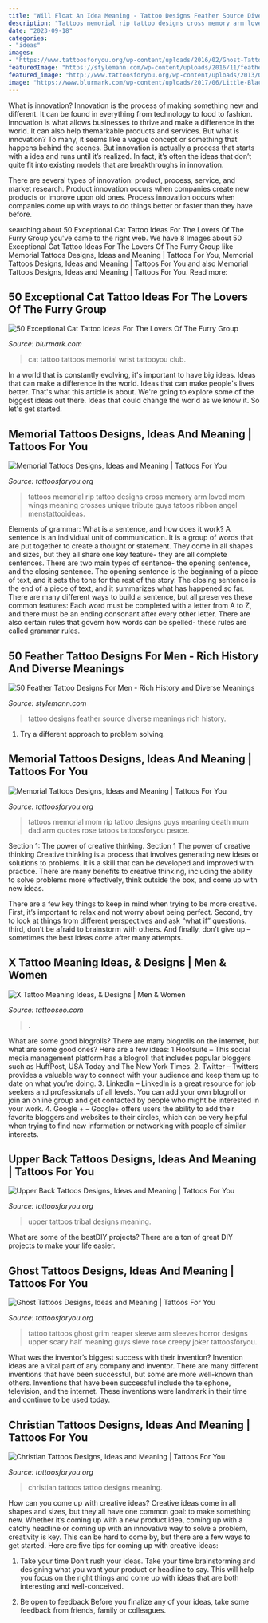 ```yaml
---
title: "Will Float An Idea Meaning - Tattoo Designs Feather Source Diverse Meanings Rich History"
description: "Tattoos memorial rip tattoo designs cross memory arm loved mom wings meaning crosses unique tribute guys tatoos ribbon angel menstattooideas"
date: "2023-09-18"
categories:
- "ideas"
images:
- "https://www.tattoosforyou.org/wp-content/uploads/2016/02/Ghost-Tattoo.jpg"
featuredImage: "https://stylemann.com/wp-content/uploads/2016/11/feather-tattoo-15-650x650.jpg"
featured_image: "http://www.tattoosforyou.org/wp-content/uploads/2013/09/Memorial-Tattoos-For-Mom-768x1024.jpg"
image: "https://www.blurmark.com/wp-content/uploads/2017/06/Little-Black-Cat-Memorial-Tattoo-On-Wrist.jpg"
---
```



What is innovation?
Innovation is the process of making something new and different. It can be found in everything from technology to food to fashion. Innovation is what allows businesses to thrive and make a difference in the world. It can also help themarkable products and services.
But what is innovation? To many, it seems like a vague concept or something that happens behind the scenes. But innovation is actually a process that starts with a idea and runs until it’s realized. In fact, it’s often the ideas that don’t quite fit into existing models that are breakthroughs in innovation.

There are several types of innovation: product, process, service, and market research. Product innovation occurs when companies create new products or improve upon old ones. Process innovation occurs when companies come up with ways to do things better or faster than they have before.

	

		
searching about 50 Exceptional Cat Tattoo Ideas For The Lovers Of The Furry Group you've came to the right web. We have 8 Images about 50 Exceptional Cat Tattoo Ideas For The Lovers Of The Furry Group like Memorial Tattoos Designs, Ideas and Meaning | Tattoos For You, Memorial Tattoos Designs, Ideas and Meaning | Tattoos For You and also Memorial Tattoos Designs, Ideas and Meaning | Tattoos For You. Read more:
		
    
## 50 Exceptional Cat Tattoo Ideas For The Lovers Of The Furry Group

<img loading=lazy src="https://www.blurmark.com/wp-content/uploads/2017/06/Little-Black-Cat-Memorial-Tattoo-On-Wrist.jpg" onerror="this.onerror=null;this.src='https://tse3.mm.bing.net/th?id=OIP.Ff5uzUCXhXkaYXZ8wYCnUAHaKp&amp;pid=15.1';" alt="50 Exceptional Cat Tattoo Ideas For The Lovers Of The Furry Group">

_Source: blurmark.com_

>cat tattoo tattoos memorial wrist tattooyou club. 

	

In a world that is constantly evolving, it's important to have big ideas. Ideas that can make a difference in the world. Ideas that can make people's lives better. That's what this article is about. We're going to explore some of the biggest ideas out there. Ideas that could change the world as we know it. So let's get started.

    
## Memorial Tattoos Designs, Ideas And Meaning | Tattoos For You

<img loading=lazy src="http://www.tattoosforyou.org/wp-content/uploads/2013/09/Memorial-Cross-Tattoos.jpg" onerror="this.onerror=null;this.src='https://tse3.mm.bing.net/th?id=OIP.EXIfJYwPd8cbFqD4qvlyTwHaL6&amp;pid=15.1';" alt="Memorial Tattoos Designs, Ideas and Meaning | Tattoos For You">

_Source: tattoosforyou.org_

>tattoos memorial rip tattoo designs cross memory arm loved mom wings meaning crosses unique tribute guys tatoos ribbon angel menstattooideas. 

	

Elements of grammar: What is a sentence, and how does it work?
A sentence is an individual unit of communication. It is a group of words that are put together to create a thought or statement. They come in all shapes and sizes, but they all share one key feature- they are all complete sentences. There are two main types of sentence- the opening sentence, and the closing sentence. The opening sentence is the beginning of a piece of text, and it sets the tone for the rest of the story. The closing sentence is the end of a piece of text, and it summarizes what has happened so far. There are many different ways to build a sentence, but all preserves these common features: Each word must be completed with a letter from A to Z, and there must be an ending consonant after every other letter. There are also certain rules that govern how words can be spelled- these rules are called grammar rules.

    
## 50 Feather Tattoo Designs For Men - Rich History And Diverse Meanings

<img loading=lazy src="https://stylemann.com/wp-content/uploads/2016/11/feather-tattoo-15-650x650.jpg" onerror="this.onerror=null;this.src='https://tse1.mm.bing.net/th?id=OIP.3hV-5mL8G_Me2pxhBTHyQwHaHa&amp;pid=15.1';" alt="50 Feather Tattoo Designs For Men - Rich History and Diverse Meanings">

_Source: stylemann.com_

>tattoo designs feather source diverse meanings rich history. 

	

1. Try a different approach to problem solving.

    
## Memorial Tattoos Designs, Ideas And Meaning | Tattoos For You

<img loading=lazy src="http://www.tattoosforyou.org/wp-content/uploads/2013/09/Memorial-Tattoos-For-Mom-768x1024.jpg" onerror="this.onerror=null;this.src='https://tse2.mm.bing.net/th?id=OIP.SxllKYiVkolL0vSBN1XklgHaJ4&amp;pid=15.1';" alt="Memorial Tattoos Designs, Ideas and Meaning | Tattoos For You">

_Source: tattoosforyou.org_

>tattoos memorial mom rip tattoo designs guys meaning death mum dad arm quotes rose tatoos tattoosforyou peace. 

	

Section 1: The power of creative thinking.
Section 1 The power of creative thinking
Creative thinking is a process that involves generating new ideas or solutions to problems. It is a skill that can be developed and improved with practice. There are many benefits to creative thinking, including the ability to solve problems more effectively, think outside the box, and come up with new ideas.

There are a few key things to keep in mind when trying to be more creative. First, it’s important to relax and not worry about being perfect. Second, try to look at things from different perspectives and ask “what if” questions. third, don’t be afraid to brainstorm with others. And finally, don’t give up – sometimes the best ideas come after many attempts.

    
## X Tattoo Meaning Ideas, &amp; Designs | Men &amp; Women

<img loading=lazy src="https://www.tattooseo.com/wp-content/uploads/2017/03/X-Tattoo-Meaning-15.jpg" onerror="this.onerror=null;this.src='https://tse1.mm.bing.net/th?id=OIP.9Rt399AK_V6gtbR5JbYVIwAAAA&amp;pid=15.1';" alt="X Tattoo Meaning Ideas, &amp; Designs | Men &amp; Women">

_Source: tattooseo.com_

>. 

	

What are some good blogrolls?
There are many blogrolls on the internet, but what are some good ones? Here are a few ideas: 1.Hootsuite – This social media management platform has a blogroll that includes popular bloggers such as HuffPost, USA Today and The New York Times. 
2. Twitter – Twitters provides a valuable way to connect with your audience and keep them up to date on what you’re doing. 
3. LinkedIn – LinkedIn is a great resource for job seekers and professionals of all levels. You can add your own blogroll or join an online group and get contacted by people who might be interested in your work. 
4. Google + – Google+ offers users the ability to add their favorite bloggers and websites to their circles, which can be very helpful when trying to find new information or networking with people of similar interests.

    
## Upper Back Tattoos Designs, Ideas And Meaning | Tattoos For You

<img loading=lazy src="http://www.tattoosforyou.org/wp-content/uploads/2016/03/Upper-Back-Tribal-Tattoos.jpg" onerror="this.onerror=null;this.src='https://tse3.mm.bing.net/th?id=OIP.ORoXn8dPoe3iCeUQ8M3_igHaJ4&amp;pid=15.1';" alt="Upper Back Tattoos Designs, Ideas and Meaning | Tattoos For You">

_Source: tattoosforyou.org_

>upper tattoos tribal designs meaning. 

	

What are some of the bestDIY projects?
There are a ton of great DIY projects to make your life easier.

    
## Ghost Tattoos Designs, Ideas And Meaning | Tattoos For You

<img loading=lazy src="https://www.tattoosforyou.org/wp-content/uploads/2016/02/Ghost-Tattoo.jpg" onerror="this.onerror=null;this.src='https://tse2.mm.bing.net/th?id=OIP.LK0iVQu2Hbo7-Nu0WdfHIQHaMM&amp;pid=15.1';" alt="Ghost Tattoos Designs, Ideas and Meaning | Tattoos For You">

_Source: tattoosforyou.org_

>tattoo tattoos ghost grim reaper sleeve arm sleeves horror designs upper scary half meaning guys sleve rose creepy joker tattoosforyou. 

	

What was the inventor’s biggest success with their invention?
Invention ideas are a vital part of any company and inventor. There are many different inventions that have been successful, but some are more well-known than others. Inventions that have been successful include the telephone, television, and the internet. These inventions were landmark in their time and continue to be used today.

    
## Christian Tattoos Designs, Ideas And Meaning | Tattoos For You

<img loading=lazy src="https://www.tattoosforyou.org/wp-content/uploads/2013/09/Christian-Tattoo-Ideas.jpg" onerror="this.onerror=null;this.src='https://tse4.mm.bing.net/th?id=OIP._J3NlV41pWOGZizGjcGNvAHaJ4&amp;pid=15.1';" alt="Christian Tattoos Designs, Ideas and Meaning | Tattoos For You">

_Source: tattoosforyou.org_

>christian tattoos tattoo designs meaning. 

	

How can you come up with creative ideas?
Creative ideas come in all shapes and sizes, but they all have one common goal: to make something new. Whether it’s coming up with a new product idea, coming up with a catchy headline or coming up with an innovative way to solve a problem, creativity is key. This can be hard to come by, but there are a few ways to get started. Here are five tips for coming up with creative ideas:
1. Take your time
Don’t rush your ideas. Take your time brainstorming and designing what you want your product or headline to say. This will help you focus on the right things and come up with ideas that are both interesting and well-conceived.

2. Be open to feedback
Before you finalize any of your ideas, take some feedback from friends, family or colleagues.

